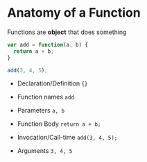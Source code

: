 # Anatomy of a Function

Functions are **object** that does something



```js
var add = function(a, b) {
  return a + b;
}

add(3, 4, 5);

```

* Declaration/Definition ``` {} ```

* Function names ```add```

* Parameters  ```a, b```

* Function Body ```return a + b;```

* Invocation/Call-time ```add(3, 4, 5);```

* Arguments ```3, 4, 5```
